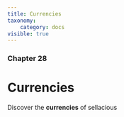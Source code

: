 ```yaml
---
title: Currencies
taxonomy:
    category: docs
visible: true
---
```


### Chapter 28

# Currencies

Discover the **currencies** of sellacious 
